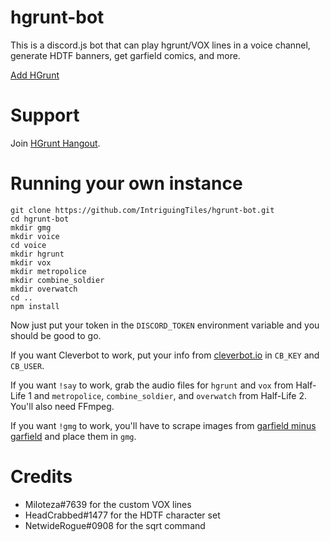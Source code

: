 # hgrunt-bot
This is a discord.js bot that can play hgrunt/VOX lines in a voice channel, generate HDTF banners, get garfield comics, and more.

[Add HGrunt](https://discordapp.com/oauth2/authorize/?permissions=3196992&scope=bot&client_id=396884008501510144)

# Support
Join [HGrunt Hangout](https://discord.gg/trWuQMv).

# Running your own instance
```
git clone https://github.com/IntriguingTiles/hgrunt-bot.git
cd hgrunt-bot
mkdir gmg
mkdir voice
cd voice
mkdir hgrunt
mkdir vox
mkdir metropolice
mkdir combine_soldier
mkdir overwatch
cd ..
npm install
```
Now just put your token in the `DISCORD_TOKEN` environment variable and you should be good to go.

If you want Cleverbot to work, put your info from [cleverbot.io](https://cleverbot.io/) in `CB_KEY` and `CB_USER`.

If you want `!say` to work, grab the audio files for `hgrunt` and `vox` from Half-Life 1 and `metropolice`, `combine_soldier`, and `overwatch` from Half-Life 2. You'll also need FFmpeg.

If you want `!gmg` to work, you'll have to scrape images from [garfield minus garfield](http://garfieldminusgarfield.net/) and place them in `gmg`.

# Credits
- Miloteza#7639 for the custom VOX lines
- HeadCrabbed#1477 for the HDTF character set
- NetwideRogue#0908 for the sqrt command
